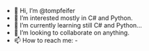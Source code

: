 - 👋 Hi, I’m @tompfeifer
- 👀 I’m interested mostly in C# and Python.
- 🌱 I’m currently learning still C# and Python...
- 💞️ I’m looking to collaborate on anything.
- 📫 How to reach me: -

<!---
tompfeifer/tompfeifer is a ✨ special ✨ repository because its `README.md` (this file) appears on your GitHub profile.
You can click the Preview link to take a look at your changes.
--->

